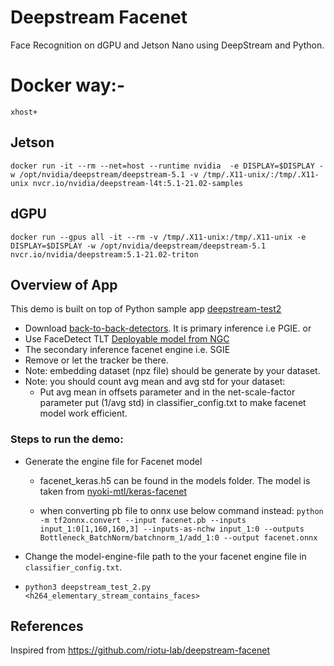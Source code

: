 # Deepstream Facenet

Face Recognition on dGPU and Jetson Nano using DeepStream and Python.

# Docker way:-
`xhost+`
## Jetson
  `docker run -it --rm --net=host --runtime nvidia  -e DISPLAY=$DISPLAY -w /opt/nvidia/deepstream/deepstream-5.1 -v /tmp/.X11-unix/:/tmp/.X11-unix nvcr.io/nvidia/deepstream-l4t:5.1-21.02-samples`
## dGPU
`docker run --gpus all -it --rm -v /tmp/.X11-unix:/tmp/.X11-unix -e DISPLAY=$DISPLAY -w /opt/nvidia/deepstream/deepstream-5.1 nvcr.io/nvidia/deepstream:5.1-21.02-triton`

## Overview of App
This demo is built on top of Python sample app [deepstream-test2](https://github.com/NVIDIA-AI-IOT/deepstream_python_apps/tree/master/apps/deepstream-test2) 
 - Download [back-to-back-detectors](https://github.com/NVIDIA-AI-IOT/deepstream_reference_apps/tree/master/back-to-back-detectors). It is primary inference i.e PGIE.
                                                                                    or
 - Use FaceDetect TLT [Deployable model from NGC](https://ngc.nvidia.com/catalog/models/nvidia:tlt_facenet/files?version=deployable_v1.0)
 - The secondary inference facenet engine i.e. SGIE
 - Remove or let the tracker be there.
 - Note: embedding dataset (npz file) should be generate by your dataset.
 - Note: you should count avg mean and avg std for your dataset:
    - Put avg mean in offsets parameter and in the net-scale-factor parameter put (1/avg std) in classifier_config.txt to make facenet model work efficient.
 

### Steps to run the demo:

- Generate the engine file for Facenet model
  - facenet_keras.h5 can be found in the models folder. The model is taken from [nyoki-mtl/keras-facenet](https://github.com/nyoki-mtl/keras-facenet)

  - when converting pb file to onnx use below command instead:
  `python -m tf2onnx.convert --input facenet.pb --inputs input_1:0[1,160,160,3] --inputs-as-nchw input_1:0 --outputs Bottleneck_BatchNorm/batchnorm_1/add_1:0 --output facenet.onnx`
  
- Change the model-engine-file path to the your facenet engine file in `classifier_config.txt`.
- `python3 deepstream_test_2.py <h264_elementary_stream_contains_faces>`

## References

Inspired from  https://github.com/riotu-lab/deepstream-facenet
